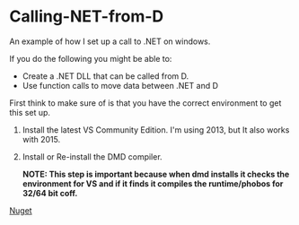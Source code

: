 # Calling-NET-from-D
An example of how I set up a call to .NET on windows.

If you do the following you might be able to:
- Create a .NET DLL that can be called from D.
- Use function calls to move data between .NET and D

First think to make sure of is that you have the correct environment to get this set up. 

1. Install the latest VS Community Edition. I'm using 2013, but It also works with 2015.
2. Install or Re-install the DMD compiler. 

   __NOTE: This step is important because when dmd installs it checks the environment for VS and if it finds it compiles the runtime/phobos for 32/64 bit coff.__

[Nuget](img/OpenNugetConsole.png)
